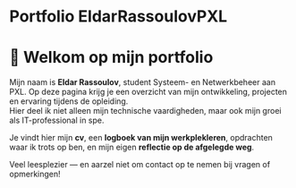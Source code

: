 # Portfolio EldarRassoulovPXL

# 👋 Welkom op mijn portfolio

Mijn naam is **Eldar Rassoulov**, student Systeem- en Netwerkbeheer aan PXL. Op deze pagina krijg je een overzicht van mijn ontwikkeling, projecten en ervaring tijdens de opleiding.  
Hier deel ik niet alleen mijn technische vaardigheden, maar ook mijn groei als IT-professional in spe.

Je vindt hier mijn **cv**, een **logboek van mijn werkplekleren**, opdrachten waar ik trots op ben, en mijn eigen **reflectie op de afgelegde weg**.

Veel leesplezier — en aarzel niet om contact op te nemen bij vragen of opmerkingen!

